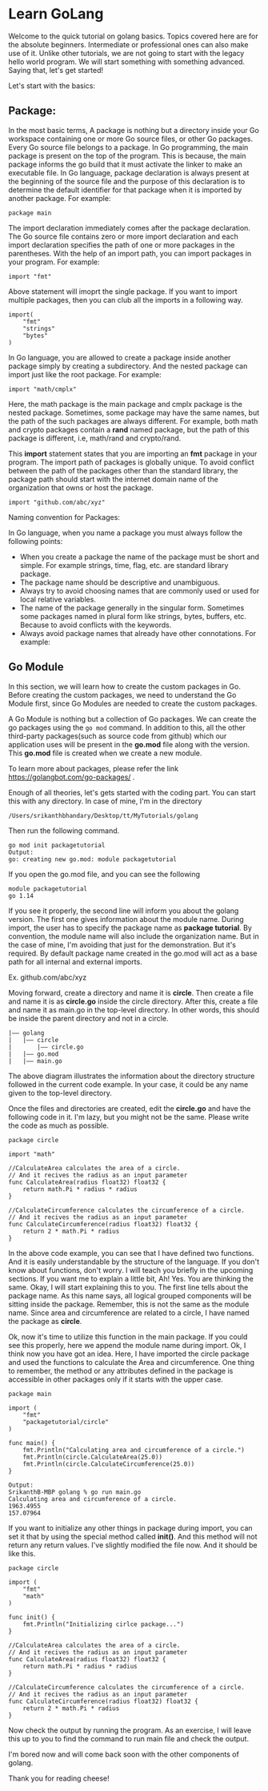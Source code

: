 # Learn GoLang #
Welcome to the quick tutorial on golang basics. Topics covered here are for the absolute beginners.  Intermediate or professional ones can also make use of it. Unlike other tutorials, we are not going to start with the legacy hello world program. We will start something with something advanced. Saying that, let's get started!

Let's start with the basics:

## Package: ##

In the most basic terms, A package is nothing but a directory inside your Go workspace containing one or more Go source files, or other Go packages. Every Go source file belongs to a package. In Go programming, the main package is present on the top of the program. This is because, the main package informs the go build that it must activate the linker to make an executable file. In Go language, package declaration is always present at the beginning of the source file and the purpose of this declaration is to determine the default identifier for that package when it is imported by another package. For example:

```package main```

The import declaration immediately comes after the package declaration. The Go source file contains zero or more import declaration and each import declaration specifies the path of one or more packages in the parentheses. With the help of an import path, you can import packages in your program. For example:

```
import "fmt"
```
Above statement will imoprt the single package. If you want to import multiple packages, then you can club all the imports in a following way.

```
import(
    "fmt"
    "strings"
    "bytes"
) 
```

In Go language, you are allowed to create a package inside another package simply by creating a subdirectory. And the nested package can import just like the root package. For example:

 ```import "math/cmplx"```

 Here, the math package is the main package and cmplx package is the nested package. Sometimes, some package may have the same names, but the path of the such packages are always different. For example, both math and crypto packages contain a **rand** named package, but the path of this package is different, i.e, math/rand and crypto/rand.


This **import** statement states that you are importing an **fmt** package in your program. The import path of packages is globally unique. To avoid conflict between the path of the packages other than the standard library, the package path should start with the internet domain name of the organization that owns or host the package. 

``` import "github.com/abc/xyz" ```


Naming convention for Packages:

In Go language, when you name a package you must always follow the following points:

- When you create a package the name of the package must be short and simple. For example strings, time, flag, etc. are standard library package.
-  The package name should be descriptive and unambiguous.
-  Always try to avoid choosing names that are commonly used or used for local relative variables.
-  The name of the package generally in the singular form. Sometimes some packages named in plural form like strings, bytes, buffers, etc. Because to avoid conflicts with the keywords.
-  Always avoid package names that already have other connotations. For example:

## Go Module ##

In this section, we will learn how to create the custom packages in Go.  Before creating the custom packages, we need to understand the Go Module first, since Go Modules are needed to create the custom packages.

A Go Module is nothing but a collection of Go packages. We can create the go packages using the ``go mod`` command. In addition to this, all the other third-party packages(such as source code from github) which our application uses will be present in the **go.mod** file along with the version. This **go.mod** file is created when we create a new module.

To learn more about packages, please refer the link https://golangbot.com/go-packages/ .

Enough of all theories, let's gets started with the coding part.
You can start this with any directory. In case of mine, I'm in the directory

```/Users/srikanthbhandary/Desktop/tt/MyTutorials/golang``` 

Then run the following command.

    go mod init packagetutorial 
    Output:
    go: creating new go.mod: module packagetutorial

If you open the go.mod file, and you can see the following

    module packagetutorial
    go 1.14

If you see it properly, the second line will inform you about the golang version. The first one gives information about the module name. During import, the user has to specify the package name as **package tutorial**. By convention, the module name will also include the organization name. But in the case of mine, I'm avoiding that just for the demonstration. But it's required. By default package name created in the go.mod will act as a base path for all internal and external imports.

Ex. github.com/abc/xyz

Moving forward, create a directory and name it is **circle**. Then create a file and name it is as **circle.go** inside the circle directory. After this, create a file and name it as main.go in the top-level directory. In other words, this should be inside the parent directory and not in a circle.

```
|–– golang
|   |–– circle
|       |–– circle.go
|   |–– go.mod
|   |–– main.go
```
The above diagram illustrates the information about the directory structure followed in the current code example. In your case, it could be any name given to the top-level directory.

Once the files and directories are created, edit the **circle.go** and have the following code in it. I'm lazy, but you might not be the same. Please write the code as much as possible.

```
package circle

import "math"

//CalculateArea calculates the area of a circle.
// And it recives the radius as an input parameter
func CalculateArea(radius float32) float32 {
	return math.Pi * radius * radius
}

//CalculateCircumference calculates the circumference of a circle.
// And it recives the radius as an input parameter
func CalculateCircumference(radius float32) float32 {
	return 2 * math.Pi * radius
}
```
In the above code example, you can see that I have defined two functions. And it is easily understandable by the structure of the language. If you don't know about functions, don't worry. I will teach you briefly in the upcoming sections. If you want me to explain a little bit, Ah! Yes.  You are thinking the same. Okay, I will start explaining this to you.  The first line tells about the package name. As this name says, all logical grouped components will be sitting inside the package. Remember, this is not the same as the module name.  Since area and circumference are related to a circle, I have named the package as **circle**.  


Ok, now it's time to utilize this function in the main package. If you could see this properly, here we append the module name during import. Ok, I think now you have got an idea. Here, I have imported the circle package and used the functions to calculate the Area and circumference. One thing to remember, the method or any attributes defined in the package is accessible in other packages only if it starts with the upper case. 
 

```
package main

import (
	"fmt"
	"packagetutorial/circle"
)

func main() {
	fmt.Println("Calculating area and circumference of a circle.")
	fmt.Println(circle.CalculateArea(25.0))
	fmt.Println(circle.CalculateCircumference(25.0))
}

Output:
SrikanthB-MBP golang % go run main.go
Calculating area and circumference of a circle.
1963.4955
157.07964
```

If you want to initialize any other things in package during import, you can set it that by using the special method called **init()**. And this method will not return any return values. I've slightly modified the file now. And it should be like this.

```
package circle

import (
	"fmt"
	"math"
)

func init() {
	fmt.Println("Initializing cirlce package...")
}

//CalculateArea calculates the area of a circle.
// And it recives the radius as an input parameter
func CalculateArea(radius float32) float32 {
	return math.Pi * radius * radius
}

//CalculateCircumference calculates the circumference of a circle.
// And it recives the radius as an input parameter
func CalculateCircumference(radius float32) float32 {
	return 2 * math.Pi * radius
}
```
Now check the output by running the program. As an exercise, I will leave this up to you to find the command to run main file and check the output.

I'm bored now and will come back soon with the other components of golang.

Thank you for reading cheese!





























